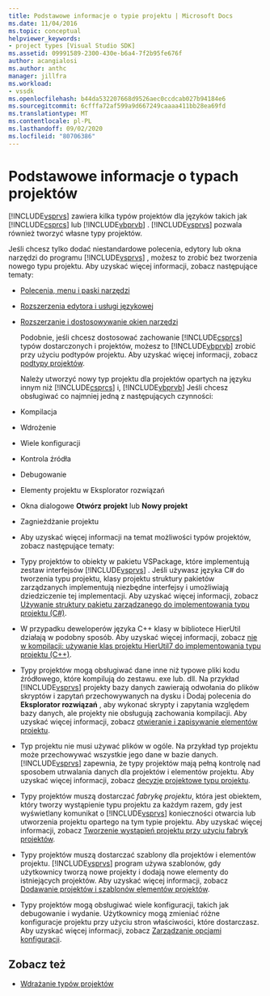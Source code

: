```yaml
---
title: Podstawowe informacje o typie projektu | Microsoft Docs
ms.date: 11/04/2016
ms.topic: conceptual
helpviewer_keywords:
- project types [Visual Studio SDK]
ms.assetid: 09991589-2300-430e-b6a4-7f2b95fe676f
author: acangialosi
ms.author: anthc
manager: jillfra
ms.workload:
- vssdk
ms.openlocfilehash: b44da532207668d9526aec0ccdcab027b94184e6
ms.sourcegitcommit: 6cfffa72af599a9d667249caaaa411bb28ea69fd
ms.translationtype: MT
ms.contentlocale: pl-PL
ms.lasthandoff: 09/02/2020
ms.locfileid: "80706386"
---
```

# <a name="project-type-essentials"></a>Podstawowe informacje o typach projektów
[!INCLUDE[vsprvs](../../code-quality/includes/vsprvs_md.md)] zawiera kilka typów projektów dla języków takich jak [!INCLUDE[csprcs](../../data-tools/includes/csprcs_md.md)] lub [!INCLUDE[vbprvb](../../code-quality/includes/vbprvb_md.md)] . [!INCLUDE[vsprvs](../../code-quality/includes/vsprvs_md.md)] pozwala również tworzyć własne typy projektów.

 Jeśli chcesz tylko dodać niestandardowe polecenia, edytory lub okna narzędzi do programu [!INCLUDE[vsprvs](../../code-quality/includes/vsprvs_md.md)] , możesz to zrobić bez tworzenia nowego typu projektu. Aby uzyskać więcej informacji, zobacz następujące tematy:

- [Polecenia, menu i paski narzędzi](../../extensibility/internals/commands-menus-and-toolbars.md)

- [Rozszerzenia edytora i usługi językowej](../../extensibility/editor-and-language-service-extensions.md)

- [Rozszerzanie i dostosowywanie okien narzędzi](../../extensibility/extending-and-customizing-tool-windows.md)

  Podobnie, jeśli chcesz dostosować zachowanie [!INCLUDE[csprcs](../../data-tools/includes/csprcs_md.md)] typów dostarczonych i projektów, możesz to [!INCLUDE[vbprvb](../../code-quality/includes/vbprvb_md.md)] zrobić przy użyciu podtypów projektu. Aby uzyskać więcej informacji, zobacz [podtypy projektów](../../extensibility/internals/project-subtypes.md).

  Należy utworzyć nowy typ projektu dla projektów opartych na języku innym niż [!INCLUDE[csprcs](../../data-tools/includes/csprcs_md.md)] i, [!INCLUDE[vbprvb](../../code-quality/includes/vbprvb_md.md)] Jeśli chcesz obsługiwać co najmniej jedną z następujących czynności:

- Kompilacja

- Wdrożenie

- Wiele konfiguracji

- Kontrola źródła

- Debugowanie

- Elementy projektu w Eksplorator rozwiązań

- Okna dialogowe **Otwórz projekt** lub **Nowy projekt**

- Zagnieżdżanie projektu

- Aby uzyskać więcej informacji na temat możliwości typów projektów, zobacz następujące tematy:

- Typy projektów to obiekty w pakietu VSPackage, które implementują zestaw interfejsów [!INCLUDE[vsprvs](../../code-quality/includes/vsprvs_md.md)] . Jeśli używasz języka C# do tworzenia typu projektu, klasy projektu struktury pakietów zarządzanych implementują niezbędne interfejsy i umożliwiają dziedziczenie tej implementacji. Aby uzyskać więcej informacji, zobacz [Używanie struktury pakietu zarządzanego do implementowania typu projektu (C#)](../../extensibility/internals/using-the-managed-package-framework-to-implement-a-project-type-csharp.md).

- W przypadku deweloperów języka C++ klasy w bibliotece HierUtil działają w podobny sposób. Aby uzyskać więcej informacji, zobacz [nie w kompilacji: używanie klas projektu HierUtil7 do implementowania typu projektu (C++)](https://msdn.microsoft.com/library/a5c16a09-94a2-46ef-87b5-35b815e2f346).

- Typy projektów mogą obsługiwać dane inne niż typowe pliki kodu źródłowego, które kompilują do zestawu. exe lub. dll. Na przykład [!INCLUDE[vsprvs](../../code-quality/includes/vsprvs_md.md)] projekty bazy danych zawierają odwołania do plików skryptów i zapytań przechowywanych na dysku i Dodaj polecenia do **Eksplorator rozwiązań** , aby wykonać skrypty i zapytania względem bazy danych, ale projekty nie obsługują zachowania kompilacji. Aby uzyskać więcej informacji, zobacz [otwieranie i zapisywanie elementów projektu](../../extensibility/internals/opening-and-saving-project-items.md).

- Typ projektu nie musi używać plików w ogóle. Na przykład typ projektu może przechowywać wszystkie jego dane w bazie danych. [!INCLUDE[vsprvs](../../code-quality/includes/vsprvs_md.md)] zapewnia, że typy projektów mają pełną kontrolę nad sposobem utrwalania danych dla projektów i elementów projektu. Aby uzyskać więcej informacji, zobacz [decyzje projektowe typu projektu](../../extensibility/internals/project-type-design-decisions.md).

- Typy projektów muszą dostarczać *fabrykę projektu*, która jest obiektem, który tworzy wystąpienie typu projektu za każdym razem, gdy jest wyświetlany komunikat o [!INCLUDE[vsprvs](../../code-quality/includes/vsprvs_md.md)] konieczności otwarcia lub utworzenia projektu opartego na tym typie projektu. Aby uzyskać więcej informacji, zobacz [Tworzenie wystąpień projektu przy użyciu fabryk projektów](../../extensibility/internals/creating-project-instances-by-using-project-factories.md).

- Typy projektów muszą dostarczać szablony dla projektów i elementów projektu. [!INCLUDE[vsprvs](../../code-quality/includes/vsprvs_md.md)] program używa szablonów, gdy użytkownicy tworzą nowe projekty i dodają nowe elementy do istniejących projektów. Aby uzyskać więcej informacji, zobacz [Dodawanie projektów i szablonów elementów projektów](../../extensibility/internals/adding-project-and-project-item-templates.md).

- Typy projektów mogą obsługiwać wiele konfiguracji, takich jak debugowanie i wydanie. Użytkownicy mogą zmieniać różne konfiguracje projektu przy użyciu stron właściwości, które dostarczasz. Aby uzyskać więcej informacji, zobacz [Zarządzanie opcjami konfiguracji](../../extensibility/internals/managing-configuration-options.md).

## <a name="see-also"></a>Zobacz też
- [Wdrażanie typów projektów](../../extensibility/internals/deploying-project-types.md)
